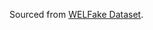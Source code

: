 Sourced from [WELFake Dataset](https://www.kaggle.com/datasets/saurabhshahane/fake-news-classification/data).
